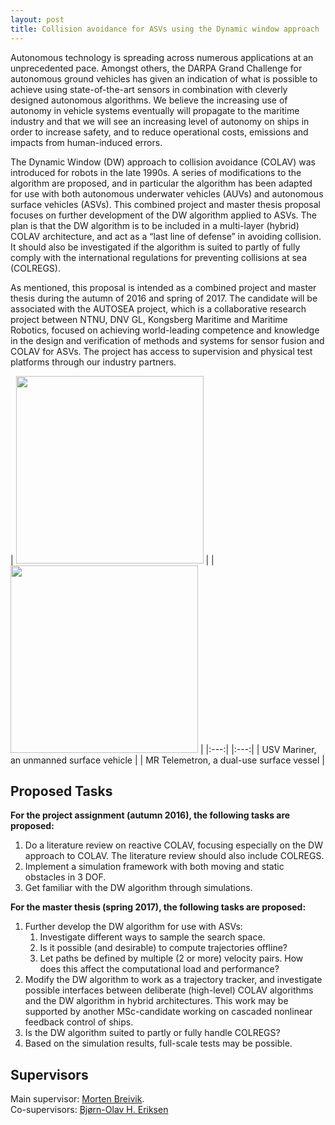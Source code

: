 ```yaml
---
layout: post
title: Collision avoidance for ASVs using the Dynamic window approach
---
```

Autonomous technology is spreading across numerous applications at an unprecedented pace. Amongst others, the DARPA Grand Challenge for autonomous ground vehicles has given an indication of what is possible to achieve using state-of-the-art sensors in combination with cleverly designed autonomous algorithms. We believe the increasing use of autonomy in vehicle systems eventually will propagate to the maritime industry and that we will see an increasing level of autonomy on ships in order to increase safety, and to reduce operational costs, emissions and impacts from human-induced errors.

The Dynamic Window (DW) approach to collision avoidance (COLAV) was introduced for robots in the late 1990s. A series of modifications to the algorithm are proposed, and in particular the algorithm has been adapted for use with both autonomous underwater vehicles (AUVs) and autonomous surface vehicles (ASVs). This combined project and master thesis proposal focuses on further development of the DW algorithm applied to ASVs. The plan is that the DW algorithm is to be included in a multi-layer (hybrid) COLAV architecture, and act as a “last line of defense” in avoiding collision. It should also be investigated if the algorithm is suited to partly of fully comply with the international regulations for preventing collisions at sea (COLREGS).

As mentioned, this proposal is intended as a combined project and master thesis during the autumn of 2016 and spring of 2017. The candidate will be associated with the AUTOSEA project, which is a collaborative research project between NTNU, DNV GL, Kongsberg Maritime and Maritime Robotics, focused on achieving world-leading competence and knowledge in the design and verification of methods and systems for sensor fusion and COLAV for ASVs. The project has access to supervision and physical test platforms through our industry partners.

| <img src="{{site.url}}/assets/mariner.jpg" width="300"> | | <img src="{{site.url}}/assets/telemetron4a.jpg" width="300"> |
|:---:| |:---:|
| USV Mariner, an unmanned surface vehicle | | MR Telemetron, a dual-use surface vessel |

## Proposed Tasks
**For the project assignment (autumn 2016), the following tasks are proposed:**

1. Do a literature review on reactive COLAV, focusing especially on the DW approach to COLAV. The literature review should also include COLREGS.
2. Implement a simulation framework with both moving and static obstacles in 3 DOF.
3. Get familiar with the DW algorithm through simulations.

**For the master thesis (spring 2017), the following tasks are proposed:**

1. Further develop the DW algorithm for use with ASVs:
    1. Investigate different ways to sample the search space.
    2. Is it possible (and desirable) to compute trajectories offline?
    3. Let paths be defined by multiple (2 or more) velocity pairs. How does this affect the computational load and performance?
2. Modify the DW algorithm to work as a trajectory tracker, and investigate possible interfaces between deliberate (high-level) COLAV algorithms and the DW algorithm in hybrid architectures. This work may be supported by another MSc-candidate working on cascaded nonlinear feedback control of ships.
3. Is the DW algorithm suited to partly or fully handle COLREGS?
4. Based on the simulation results, full-scale tests may be possible.

## Supervisors 
Main supervisor: [Morten Breivik](http://www.ntnu.no/ansatte/morten.breivik). <br />
Co-supervisors: [Bjørn-Olav H. Eriksen](http://www.ntnu.no/ansatte/boerikse)